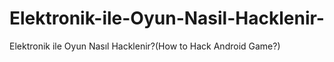 # Elektronik-ile-Oyun-Nasil-Hacklenir-
Elektronik ile Oyun Nasıl Hacklenir?(How to Hack Android Game?) 
